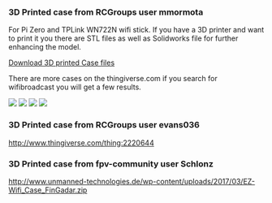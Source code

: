 ### 3D Printed case from RCGroups user mmormota

For Pi Zero and TPLink WN722N wifi stick. If you have a 3D printer and want to print it you there are STL files as well as Solidworks file for further enhancing the model.

[Download 3D printed Case files](https://drive.google.com/open?id=0B8ke2EKPqvORMjExVWpnTUY2aWM)

There are more cases on the thingiverse.com if you search for wifibroadcast you will get a few results.

![](https://raw.githubusercontent.com/bortek/EZ-WifiBroadcast/master/wiki-content/case1.jpg)
![](https://raw.githubusercontent.com/bortek/EZ-WifiBroadcast/master/wiki-content/case2.jpg)
![](https://raw.githubusercontent.com/bortek/EZ-WifiBroadcast/master/wiki-content/case3.jpg)
![](https://raw.githubusercontent.com/bortek/EZ-WifiBroadcast/master/wiki-content/case4.jpg)


### 3D Printed case from RCGroups user evans036

http://www.thingiverse.com/thing:2220644


### 3D Printed case from fpv-community user Schlonz

http://www.unmanned-technologies.de/wp-content/uploads/2017/03/EZ-Wifi_Case_FinGadar.zip
